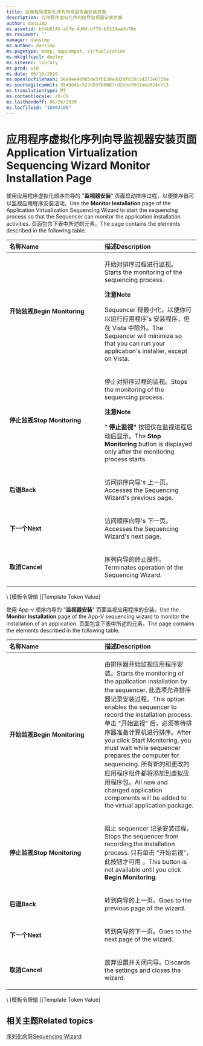 ```yaml
---
title: 应用程序虚拟化序列向导监视器安装页面
description: 应用程序虚拟化序列向导监视器安装页面
author: dansimp
ms.assetid: b54b8145-a57e-4d0d-b776-b5319aadb78e
ms.reviewer: ''
manager: dansimp
ms.author: dansimp
ms.pagetype: mdop, appcompat, virtualization
ms.mktglfcycl: deploy
ms.sitesec: library
ms.prod: w10
ms.date: 06/16/2016
ms.openlocfilehash: 5690ee469d58e5f0b30a8d2df818c1d375e6719a
ms.sourcegitcommit: 354664bc527d93f80687cd2eba70d1eea024c7c3
ms.translationtype: MT
ms.contentlocale: zh-CN
ms.lasthandoff: 06/26/2020
ms.locfileid: "10803100"
---
```

# <span data-ttu-id="d43a6-103">应用程序虚拟化序列向导监视器安装页面</span><span class="sxs-lookup"><span data-stu-id="d43a6-103">Application Virtualization Sequencing Wizard Monitor Installation Page</span></span>


<span data-ttu-id="d43a6-104">使用应用程序虚拟化顺序向导的 "**监视器安装**" 页面启动排序过程，以便排序器可以监视应用程序安装活动。</span><span class="sxs-lookup"><span data-stu-id="d43a6-104">Use the **Monitor Installation** page of the Application Virtualization Sequencing Wizard to start the sequencing process so that the Sequencer can monitor the application installation activities.</span></span> <span data-ttu-id="d43a6-105">页面包含下表中所述的元素。</span><span class="sxs-lookup"><span data-stu-id="d43a6-105">The page contains the elements described in the following table.</span></span>

<table>
<colgroup>
<col width="50%" />
<col width="50%" />
</colgroup>
<thead>
<tr class="header">
<th align="left"><span data-ttu-id="d43a6-106">名称</span><span class="sxs-lookup"><span data-stu-id="d43a6-106">Name</span></span></th>
<th align="left"><span data-ttu-id="d43a6-107">描述</span><span class="sxs-lookup"><span data-stu-id="d43a6-107">Description</span></span></th>
</tr>
</thead>
<tbody>
<tr class="odd">
<td align="left"><p><strong><span data-ttu-id="d43a6-108">开始监视</span><span class="sxs-lookup"><span data-stu-id="d43a6-108">Begin Monitoring</span></span></strong></p></td>
<td align="left"><p><span data-ttu-id="d43a6-109">开始对排序过程进行监视。</span><span class="sxs-lookup"><span data-stu-id="d43a6-109">Starts the monitoring of the sequencing process.</span></span></p>
<div class="alert">
<strong><span data-ttu-id="d43a6-110">注意</span><span class="sxs-lookup"><span data-stu-id="d43a6-110">Note</span></span></strong><br/><p><span data-ttu-id="d43a6-111">Sequencer 将最小化，以便你可以运行应用程序&#39;s 安装程序，但在 Vista 中除外。</span><span class="sxs-lookup"><span data-stu-id="d43a6-111">The Sequencer will minimize so that you can run your application&#39;s installer, except on Vista.</span></span></p>
</div>
<div>

</div></td>
</tr>
<tr class="even">
<td align="left"><p><strong><span data-ttu-id="d43a6-112">停止监视</span><span class="sxs-lookup"><span data-stu-id="d43a6-112">Stop Monitoring</span></span></strong></p></td>
<td align="left"><p><span data-ttu-id="d43a6-113">停止对排序过程的监视。</span><span class="sxs-lookup"><span data-stu-id="d43a6-113">Stops the monitoring of the sequencing process.</span></span></p>
<div class="alert">
<strong><span data-ttu-id="d43a6-114">注意</span><span class="sxs-lookup"><span data-stu-id="d43a6-114">Note</span></span></strong><br/><p><span data-ttu-id="d43a6-115">" <strong> 停止监视" </strong> 按钮仅在监视进程启动后显示。</span><span class="sxs-lookup"><span data-stu-id="d43a6-115">The <strong>Stop Monitoring</strong> button is displayed only after the monitoring process starts.</span></span></p>
</div>
<div>

</div></td>
</tr>
<tr class="odd">
<td align="left"><p><strong><span data-ttu-id="d43a6-116">后退</span><span class="sxs-lookup"><span data-stu-id="d43a6-116">Back</span></span></strong></p></td>
<td align="left"><p><span data-ttu-id="d43a6-117">访问排序向导&#39;s 上一页。</span><span class="sxs-lookup"><span data-stu-id="d43a6-117">Accesses the Sequencing Wizard&#39;s previous page.</span></span></p></td>
</tr>
<tr class="even">
<td align="left"><p><strong><span data-ttu-id="d43a6-118">下一个</span><span class="sxs-lookup"><span data-stu-id="d43a6-118">Next</span></span></strong></p></td>
<td align="left"><p><span data-ttu-id="d43a6-119">访问顺序向导&#39;s 下一页。</span><span class="sxs-lookup"><span data-stu-id="d43a6-119">Accesses the Sequencing Wizard&#39;s next page.</span></span></p></td>
</tr>
<tr class="odd">
<td align="left"><p><strong><span data-ttu-id="d43a6-120">取消</span><span class="sxs-lookup"><span data-stu-id="d43a6-120">Cancel</span></span></strong></p></td>
<td align="left"><p><span data-ttu-id="d43a6-121">序列向导的终止操作。</span><span class="sxs-lookup"><span data-stu-id="d43a6-121">Terminates operation of the Sequencing Wizard.</span></span></p></td>
</tr>
</tbody>
</table>



<span data-ttu-id="d43a6-122">\ [模板令牌值 \]</span><span class="sxs-lookup"><span data-stu-id="d43a6-122">\[Template Token Value\]</span></span>

<span data-ttu-id="d43a6-123">使用 App-v 顺序向导的 "**监视器安装**" 页面监视应用程序的安装。</span><span class="sxs-lookup"><span data-stu-id="d43a6-123">Use the **Monitor Installation** page of the App-V sequencing wizard to monitor the installation of an application.</span></span> <span data-ttu-id="d43a6-124">页面包含下表中所述的元素。</span><span class="sxs-lookup"><span data-stu-id="d43a6-124">The page contains the elements described in the following table.</span></span>

<table>
<colgroup>
<col width="50%" />
<col width="50%" />
</colgroup>
<thead>
<tr class="header">
<th align="left"><span data-ttu-id="d43a6-125">名称</span><span class="sxs-lookup"><span data-stu-id="d43a6-125">Name</span></span></th>
<th align="left"><span data-ttu-id="d43a6-126">描述</span><span class="sxs-lookup"><span data-stu-id="d43a6-126">Description</span></span></th>
</tr>
</thead>
<tbody>
<tr class="odd">
<td align="left"><p><strong><span data-ttu-id="d43a6-127">开始监视</span><span class="sxs-lookup"><span data-stu-id="d43a6-127">Begin Monitoring</span></span></strong></p></td>
<td align="left"><p><span data-ttu-id="d43a6-128">由排序器开始监视应用程序安装。</span><span class="sxs-lookup"><span data-stu-id="d43a6-128">Starts the monitoring of the application installation by the sequencer.</span></span> <span data-ttu-id="d43a6-129">此选项允许排序器记录安装过程。</span><span class="sxs-lookup"><span data-stu-id="d43a6-129">This option enables the sequencer to record the installation process.</span></span> <span data-ttu-id="d43a6-130">单击 "开始监视" 后，必须等待排序器准备计算机进行排序。</span><span class="sxs-lookup"><span data-stu-id="d43a6-130">After you click Start Monitoring, you must wait while sequencer prepares the computer for sequencing.</span></span> <span data-ttu-id="d43a6-131">所有新的和更改的应用程序组件都将添加到虚拟应用程序包。</span><span class="sxs-lookup"><span data-stu-id="d43a6-131">All new and changed application components will be added to the virtual application package.</span></span></p></td>
</tr>
<tr class="even">
<td align="left"><p><strong><span data-ttu-id="d43a6-132">停止监视</span><span class="sxs-lookup"><span data-stu-id="d43a6-132">Stop Monitoring</span></span></strong></p></td>
<td align="left"><p><span data-ttu-id="d43a6-133">阻止 sequencer 记录安装过程。</span><span class="sxs-lookup"><span data-stu-id="d43a6-133">Stops the sequencer from recording the installation process.</span></span> <span data-ttu-id="d43a6-134">只有单击 "开始监视"，此按钮才可用 <strong> </strong> 。</span><span class="sxs-lookup"><span data-stu-id="d43a6-134">This button is not available until you click <strong>Begin Monitoring</strong>.</span></span></p></td>
</tr>
<tr class="odd">
<td align="left"><p><strong><span data-ttu-id="d43a6-135">后退</span><span class="sxs-lookup"><span data-stu-id="d43a6-135">Back</span></span></strong></p></td>
<td align="left"><p><span data-ttu-id="d43a6-136">转到向导的上一页。</span><span class="sxs-lookup"><span data-stu-id="d43a6-136">Goes to the previous page of the wizard.</span></span></p></td>
</tr>
<tr class="even">
<td align="left"><p><strong><span data-ttu-id="d43a6-137">下一个</span><span class="sxs-lookup"><span data-stu-id="d43a6-137">Next</span></span></strong></p></td>
<td align="left"><p><span data-ttu-id="d43a6-138">转到向导的下一页。</span><span class="sxs-lookup"><span data-stu-id="d43a6-138">Goes to the next page of the wizard.</span></span></p></td>
</tr>
<tr class="odd">
<td align="left"><p><strong><span data-ttu-id="d43a6-139">取消</span><span class="sxs-lookup"><span data-stu-id="d43a6-139">Cancel</span></span></strong></p></td>
<td align="left"><p><span data-ttu-id="d43a6-140">放弃设置并关闭向导。</span><span class="sxs-lookup"><span data-stu-id="d43a6-140">Discards the settings and closes the wizard.</span></span></p></td>
</tr>
</tbody>
</table>



<span data-ttu-id="d43a6-141">\ [模板令牌值 \]</span><span class="sxs-lookup"><span data-stu-id="d43a6-141">\[Template Token Value\]</span></span>

## <span data-ttu-id="d43a6-142">相关主题</span><span class="sxs-lookup"><span data-stu-id="d43a6-142">Related topics</span></span>


[<span data-ttu-id="d43a6-143">序列化向导</span><span class="sxs-lookup"><span data-stu-id="d43a6-143">Sequencing Wizard</span></span>](sequencing-wizard.md)









